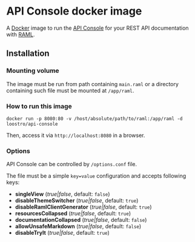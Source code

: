 # API Console docker image

A [Docker](http://www.docker.io/) image to run the [API Console](https://github.com/mulesoft/api-console) for 
your REST API documentation with [RAML](http://raml.org).

## Installation

### Mounting volume

The image must be run from path containing `main.raml` or a directory containing such file must be mounted at
`/app/raml`.

### How to run this image

`docker run -p 8080:80 -v /host/absolute/path/to/raml:/app/raml -d loostro/api-console`

Then, access it via `http://localhost:8080` in a browser.

### Options

API Console can be controlled by `/options.conf` file.

The file must be a simple `key=value` configuration and accepts following keys:

* **singleView** (*true|false*, default: `false`)
* **disableThemeSwitcher** (*true|false*, default: `true`)
* **disableRamlClientGenerator** (*true|false*, default: `true`)
* **resourcesCollapsed** (*true|false*, default: `true`)
* **documentationCollapsed** (*true|false*, default: `false`)
* **allowUnsafeMarkdown** (*true|false*, default: `false`)
* **disableTryIt** (*true|false*, default: `true`)